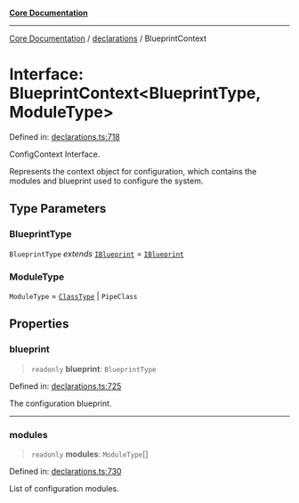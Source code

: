 [**Core Documentation**](../../README.md)

***

[Core Documentation](../../README.md) / [declarations](../README.md) / BlueprintContext

# Interface: BlueprintContext\<BlueprintType, ModuleType\>

Defined in: [declarations.ts:718](https://github.com/stonemjs/core/blob/85781fe5b87769612839dd6b850ba45186d357fa/src/declarations.ts#L718)

ConfigContext Interface.

Represents the context object for configuration, which contains the modules and blueprint used to configure the system.

## Type Parameters

### BlueprintType

`BlueprintType` *extends* [`IBlueprint`](../type-aliases/IBlueprint.md) = [`IBlueprint`](../type-aliases/IBlueprint.md)

### ModuleType

`ModuleType` = [`ClassType`](../type-aliases/ClassType.md) \| `PipeClass`

## Properties

### blueprint

> `readonly` **blueprint**: `BlueprintType`

Defined in: [declarations.ts:725](https://github.com/stonemjs/core/blob/85781fe5b87769612839dd6b850ba45186d357fa/src/declarations.ts#L725)

The configuration blueprint.

***

### modules

> `readonly` **modules**: `ModuleType`[]

Defined in: [declarations.ts:730](https://github.com/stonemjs/core/blob/85781fe5b87769612839dd6b850ba45186d357fa/src/declarations.ts#L730)

List of configuration modules.
